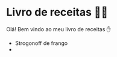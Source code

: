 # Livro de receitas :woman_cook:

Olá! Bem vindo ao meu livro de receitas :hand:

- Strogonoff de frango
- 
